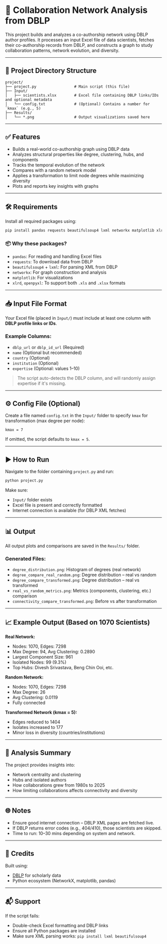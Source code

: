 
# 📘 Collaboration Network Analysis from DBLP

This project builds and analyzes a co-authorship network using DBLP author profiles. It processes an input Excel file of data scientists, fetches their co-authorship records from DBLP, and constructs a graph to study collaboration patterns, network evolution, and diversity.

---

## 📁 Project Directory Structure

```
project/
├── project.py                 # Main script (this file)
├── Input/
│   ├── scientists.xlsx        # Excel file containing DBLP links/IDs and optional metadata
│   └── config.txt             # (Optional) Contains a number for `kmax` (e.g., 5)
├── Results/
│   └── *.png                  # Output visualizations saved here
```

---

## ✅ Features

- Builds a real-world co-authorship graph using DBLP data
- Analyzes structural properties like degree, clustering, hubs, and components
- Tracks the temporal evolution of the network
- Compares with a random network model
- Applies a transformation to limit node degrees while maximizing diversity
- Plots and reports key insights with graphs

---

## 🛠️ Requirements

Install all required packages using:

```bash
pip install pandas requests beautifulsoup4 lxml networkx matplotlib xlrd openpyxl
```

### 📦 Why these packages?
- `pandas`: For reading and handling Excel files
- `requests`: To download data from DBLP
- `beautifulsoup4` + `lxml`: For parsing XML from DBLP
- `networkx`: For graph construction and analysis
- `matplotlib`: For visualizations
- `xlrd`, `openpyxl`: To support both `.xls` and `.xlsx` formats

---

## 📥 Input File Format

Your Excel file (placed in `Input/`) must include at least one column with **DBLP profile links or IDs**.

### Example Columns:
- `dblp_url` or `dblp_id_url` (Required)
- `name` (Optional but recommended)
- `country` (Optional)
- `institution` (Optional)
- `expertise` (Optional: values 1–10)

> The script auto-detects the DBLP column, and will randomly assign expertise if it's missing.

---

## ⚙️ Config File (Optional)

Create a file named `config.txt` in the `Input/` folder to specify `kmax` for transformation (max degree per node):

```
kmax = 7
```

If omitted, the script defaults to `kmax = 5`.

---

## ▶️ How to Run

Navigate to the folder containing `project.py` and run:

```bash
python project.py
```

Make sure:
- `Input/` folder exists
- Excel file is present and correctly formatted
- Internet connection is available (for DBLP XML fetches)

---

## 📊 Output

All output plots and comparisons are saved in the `Results/` folder.

### Generated Files:
- `degree_distribution.png`: Histogram of degrees (real network)
- `degree_compare_real_random.png`: Degree distribution – real vs random
- `degree_compare_transformed.png`: Degree distribution – real vs transformed
- `real_vs_random_metrics.png`: Metrics (components, clustering, etc.) comparison
- `connectivity_compare_transformed.png`: Before vs after transformation

---

## 📈 Example Output (Based on 1070 Scientists)

**Real Network:**
- Nodes: 1070, Edges: 7298
- Max Degree: 94, Avg Clustering: 0.2890
- Largest Component Size: 961
- Isolated Nodes: 99 (9.3%)
- Top Hubs: Divesh Srivastava, Beng Chin Ooi, etc.

**Random Network:**
- Nodes: 1070, Edges: 7298
- Max Degree: 26
- Avg Clustering: 0.0119
- Fully connected

**Transformed Network (kmax = 5):**
- Edges reduced to 1404
- Isolates increased to 177
- Minor loss in diversity (countries/institutions)

---

## 🧠 Analysis Summary

The project provides insights into:
- Network centrality and clustering
- Hubs and isolated authors
- How collaborations grew from 1980s to 2025
- How limiting collaborations affects connectivity and diversity

---

## 🌐 Notes

- Ensure good internet connection – DBLP XML pages are fetched live.
- If DBLP returns error codes (e.g., 404/410), those scientists are skipped.
- Time to run: 10–30 mins depending on system and network.

---

## 🤝 Credits

Built using:
- [DBLP](https://dblp.org/) for scholarly data
- Python ecosystem (NetworkX, matplotlib, pandas)

---

## 📬 Support

If the script fails:
- Double-check Excel formatting and DBLP links
- Ensure all Python packages are installed
- Make sure XML parsing works: `pip install lxml beautifulsoup4`
